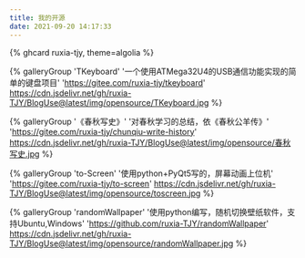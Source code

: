 ```yaml
---
title: 我的开源
date: 2021-09-20 14:17:33
---
```


{% ghcard ruxia-tjy, theme=algolia %}

<div class="gallery-group-main">

{% galleryGroup 'TKeyboard' '一个使用ATMega32U4的USB通信功能实现的简单的键盘项目' 'https://gitee.com/ruxia-tjy/tkeyboard' https://cdn.jsdelivr.net/gh/ruxia-TJY/BlogUse@latest/img/opensource/TKeyboard.jpg %}

{% galleryGroup '《春秋写史》' '对春秋学习的总结，依《春秋公羊传》' 'https://gitee.com/ruxia-tjy/chunqiu-write-history' https://cdn.jsdelivr.net/gh/ruxia-TJY/BlogUse@latest/img/opensource/春秋写史.jpg %}

{% galleryGroup 'to-Screen' '使用python+PyQt5写的，屏幕动画上位机' 'https://gitee.com/ruxia-tjy/to-screen' https://cdn.jsdelivr.net/gh/ruxia-TJY/BlogUse@latest/img/opensource/toscreen.jpg %}


{% galleryGroup 'randomWallpaper' '使用python编写，随机切换壁纸软件，支持Ubuntu,Windows' 'https://github.com/ruxia-TJY/randomWallpaper' https://cdn.jsdelivr.net/gh/ruxia-TJY/BlogUse@latest/img/opensource/randomWallpaper.jpg %}

</div>


